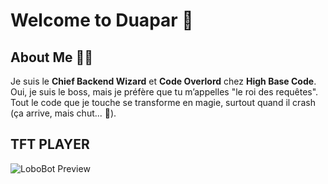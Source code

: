 # Welcome to **Duapar** 🎉

## **About Me** 🧑‍💻

Je suis le **Chief Backend Wizard** et **Code Overlord** chez **High Base Code**.  
Oui, je suis le boss, mais je préfère que tu m’appelles "le roi des requêtes".  
Tout le code que je touche se transforme en magie, surtout quand il crash (ça arrive, mais chut... 🤫).

## TFT PLAYER

![LoboBot Preview]([https://ibb.co/KV8nnRc](https://cdn.discordapp.com/attachments/1016405927995392001/1324228183242838163/Capture_decran_2025-01-02_a_05.07.12.png?ex=67776319&is=67761199&hm=5305ac96ef78bb97f4adad4dcf1ab484e51c658f5802660ac31570f279d08537&](https://image.noelshack.com/fichiers/2025/01/4/1735791064-capture-d-e-cran-2025-01-02-a-05-07-12.png)))
